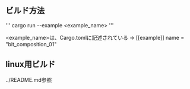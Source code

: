 ## ビルド方法

'''
cargo run --example <example_name>
'''

<example_name>は、Cargo.tomlに記述されている -> [[example]] name = "bit_composition_01"



## linux用ビルド

../README.md参照
